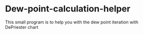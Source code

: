 # Dew-point-calculation-helper
This small program is to help you with the dew point iteration with DePriester chart
